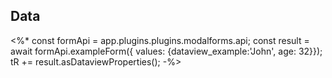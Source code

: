 ## Data
<%* 
const formApi = app.plugins.plugins.modalforms.api;
const result = await formApi.exampleForm({ values: {dataview_example:'John', age: 32}});
tR += result.asDataviewProperties();
-%>
